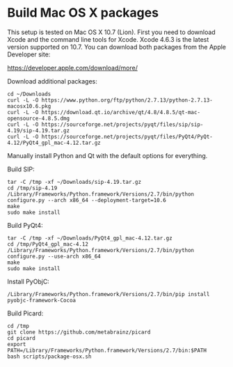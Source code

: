 # Build Mac OS X packages

This setup is tested on Mac OS X 10.7 (Lion). First you need to download Xcode and the command line tools for Xcode.
Xcode 4.6.3 is the latest version supported on 10.7. You can download both packages from the Apple Developer site:

https://developer.apple.com/download/more/

Download additional packages:

    cd ~/Downloads
    curl -L -O https://www.python.org/ftp/python/2.7.13/python-2.7.13-macosx10.6.pkg
    curl -L -O https://download.qt.io/archive/qt/4.8/4.8.5/qt-mac-opensource-4.8.5.dmg
    curl -L -O https://sourceforge.net/projects/pyqt/files/sip/sip-4.19/sip-4.19.tar.gz
    curl -L -O https://sourceforge.net/projects/pyqt/files/PyQt4/PyQt-4.12/PyQt4_gpl_mac-4.12.tar.gz

Manually install Python and Qt with the default options for everything.

Build SIP:

    tar -C /tmp -xf ~/Downloads/sip-4.19.tar.gz
    cd /tmp/sip-4.19
    /Library/Frameworks/Python.framework/Versions/2.7/bin/python configure.py --arch x86_64 --deployment-target=10.6
    make
    sudo make install

Build PyQt4:

    tar -C /tmp -xf ~/Downloads/PyQt4_gpl_mac-4.12.tar.gz
    cd /tmp/PyQt4_gpl_mac-4.12
    /Library/Frameworks/Python.framework/Versions/2.7/bin/python configure.py --use-arch x86_64
    make
    sudo make install

Install PyObjC:

    /Library/Frameworks/Python.framework/Versions/2.7/bin/pip install pyobjc-framework-Cocoa

Build Picard:

    cd /tmp
    git clone https://github.com/metabrainz/picard
    cd picard
    export PATH=/Library/Frameworks/Python.framework/Versions/2.7/bin:$PATH
    bash scripts/package-osx.sh
